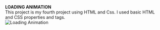 **LOADING ANIMATION**
<br/>
This project is my fourth project using HTML and Css. I used basic HTML and CSS properties and tags.
<br/>
![Loading Animation]()
